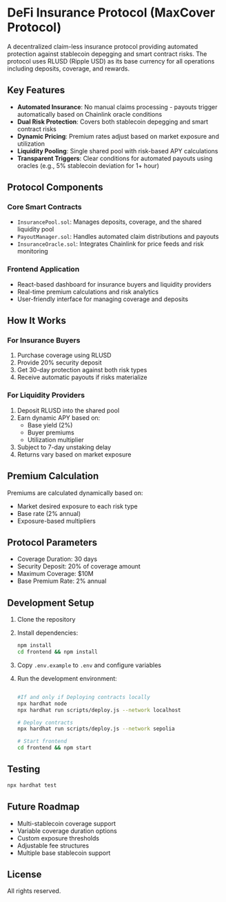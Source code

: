 # DeFi Insurance Protocol (MaxCover Protocol)

A decentralized claim-less insurance protocol providing automated protection against stablecoin depegging and smart contract risks. The protocol uses RLUSD (Ripple USD) as its base currency for all operations including deposits, coverage, and rewards.

## Key Features

- **Automated Insurance**: No manual claims processing - payouts trigger automatically based on Chainlink oracle conditions
- **Dual Risk Protection**: Covers both stablecoin depegging and smart contract risks
- **Dynamic Pricing**: Premium rates adjust based on market exposure and utilization
- **Liquidity Pooling**: Single shared pool with risk-based APY calculations
- **Transparent Triggers**: Clear conditions for automated payouts using oracles (e.g., 5% stablecoin deviation for 1+ hour)

## Protocol Components

### Core Smart Contracts

- `InsurancePool.sol`: Manages deposits, coverage, and the shared liquidity pool
- `PayoutManager.sol`: Handles automated claim distributions and payouts
- `InsuranceOracle.sol`: Integrates Chainlink for price feeds and risk monitoring

### Frontend Application

- React-based dashboard for insurance buyers and liquidity providers
- Real-time premium calculations and risk analytics
- User-friendly interface for managing coverage and deposits

## How It Works

### For Insurance Buyers

1. Purchase coverage using RLUSD
2. Provide 20% security deposit
3. Get 30-day protection against both risk types
4. Receive automatic payouts if risks materialize

### For Liquidity Providers

1. Deposit RLUSD into the shared pool
2. Earn dynamic APY based on:
   - Base yield (2%)
   - Buyer premiums
   - Utilization multiplier
3. Subject to 7-day unstaking delay
4. Returns vary based on market exposure

## Premium Calculation

Premiums are calculated dynamically based on:

- Market desired exposure to each risk type
- Base rate (2% annual)
- Exposure-based multipliers

## Protocol Parameters

- Coverage Duration: 30 days
- Security Deposit: 20% of coverage amount
- Maximum Coverage: $10M
- Base Premium Rate: 2% annual

## Development Setup

1. Clone the repository
2. Install dependencies:
   ```bash
   npm install
   cd frontend && npm install
   ```
3. Copy `.env.example` to `.env` and configure variables
4. Run the development environment:

   ```bash

   #If and only if Deploying contracts locally
   npx hardhat node
   npx hardhat run scripts/deploy.js --network localhost

   # Deploy contracts
   npx hardhat run scripts/deploy.js --network sepolia

   # Start frontend
   cd frontend && npm start
   ```

## Testing

```bash
npx hardhat test
```

## Future Roadmap

- Multi-stablecoin coverage support
- Variable coverage duration options
- Custom exposure thresholds
- Adjustable fee structures
- Multiple base stablecoin support

## License

All rights reserved.
